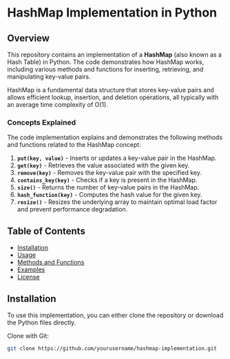 # HashMap Implementation in Python

## Overview

This repository contains an implementation of a **HashMap** (also known as a Hash Table) in Python. The code demonstrates how HashMap works, including various methods and functions for inserting, retrieving, and manipulating key-value pairs.

HashMap is a fundamental data structure that stores key-value pairs and allows efficient lookup, insertion, and deletion operations, all typically with an average time complexity of O(1).

### Concepts Explained

The code implementation explains and demonstrates the following methods and functions related to the HashMap concept:

1. **`put(key, value)`** - Inserts or updates a key-value pair in the HashMap.
2. **`get(key)`** - Retrieves the value associated with the given key.
3. **`remove(key)`** - Removes the key-value pair with the specified key.
4. **`contains_key(key)`** - Checks if a key is present in the HashMap.
5. **`size()`** - Returns the number of key-value pairs in the HashMap.
6. **`hash_function(key)`** - Computes the hash value for the given key.
7. **`resize()`** - Resizes the underlying array to maintain optimal load factor and prevent performance degradation.

## Table of Contents

- [Installation](#installation)
- [Usage](#usage)
- [Methods and Functions](#methods-and-functions)
- [Examples](#examples)
- [License](#license)

## Installation

To use this implementation, you can either clone the repository or download the Python files directly.

Clone with Git:
```bash
git clone https://github.com/yourusername/hashmap-implementation.git

